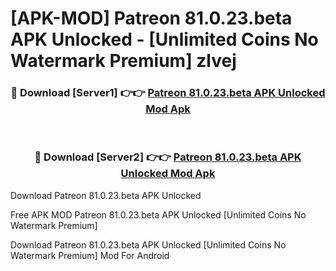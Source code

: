 # [APK-MOD] Patreon 81.0.23.beta APK Unlocked - [Unlimited Coins No Watermark Premium] zlvej



<div align="center">
<h3>🔴 Download [Server1] 👉👉 <a href="https://momento.my/?title=Patreon_81.0.23.beta_APK_Unlocked">Patreon 81.0.23.beta APK Unlocked Mod Apk</a></h3><br>

<h3>🔴 Download [Server2] 👉👉 <a href="https://momento.my/?title=Patreon_81.0.23.beta_APK_Unlocked">Patreon 81.0.23.beta APK Unlocked Mod Apk</a></h3>
</div>



Download Patreon 81.0.23.beta APK Unlocked 

Free APK MOD Patreon 81.0.23.beta APK Unlocked [Unlimited Coins No Watermark Premium]

Download Patreon 81.0.23.beta APK Unlocked [Unlimited Coins No Watermark Premium] Mod For Android
